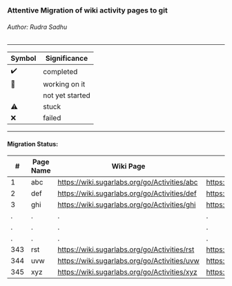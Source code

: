 ### Attentive Migration of wiki activity pages to git
###### Author: Rudra Sadhu
------------------------------------------------------------

| Symbol | Significance
|--------|-------------
|:heavy_check_mark: | completed
|:wrench:| working on it
|| not yet started
|:warning: | stuck
|:x: | failed

------------------------------------------------------
#### Migration Status:

\# | Page Name | Wiki Page | Github Repository | Status
------|-----------|----------------|-------------|-------
1| abc | https://wiki.sugarlabs.org/go/Activities/abc | https://github.com/sugarlabs/abc |
2| def | https://wiki.sugarlabs.org/go/Activities/def | https://github.com/sugarlabs/def |
3| ghi | https://wiki.sugarlabs.org/go/Activities/ghi | https://github.com/sugarlabs/ghi |
.| . | . | . | :wrench:
.| . | . | . |
.| . | . | . | :warning:
343| rst | https://wiki.sugarlabs.org/go/Activities/rst | https://github.com/sugarlabs/rst |
344| uvw | https://wiki.sugarlabs.org/go/Activities/uvw | https://github.com/sugarlabs/uvw |
345| xyz | https://wiki.sugarlabs.org/go/Activities/xyz | https://github.com/sugarlabs/xyz |
